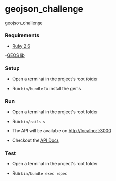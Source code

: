 # geojson_challenge

geojson_challenge

### Requirements

- [Ruby 2.6](https://www.ruby-lang.org)

-[GEOS lib](https://trac.osgeo.org/geos/)

### Setup

- Open a terminal in the project's root folder

- Run `bin/bundle` to install the gems

### Run

- Open a terminal in the project's root folder

- Run `bin/rails s`

- The API will be available on <http://localhost:3000>

- Checkout the [API Docs](https://documenter.getpostman.com/view/1027148/SVSKKnyc)

### Test

- Open a terminal in the project's root folder

- Run `bin/bundle exec rspec`
